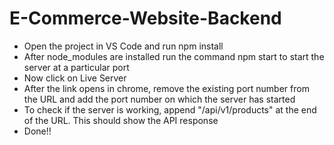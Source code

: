 # E-Commerce-Website-Backend

- Open the project in VS Code and run npm install
- After node_modules are installed run the command npm start to start the server at a particular port
- Now click on Live Server
- After the link opens in chrome, remove the existing port number from the URL and add the port number on which the server has started
- To check if the server is working, append "/api/v1/products" at the end of the URL. This should show the API response 
- Done!!
